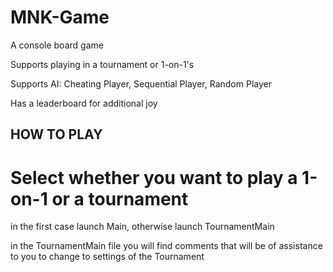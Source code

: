 # MNK-Game
A console board game

Supports playing in a tournament or 1-on-1's

Supports AI: Cheating Player, Sequential Player, Random Player 

Has a leaderboard for additional joy

## HOW TO PLAY
# Select whether you want to play a 1-on-1 or a tournament
in the first case launch Main, otherwise launch TournamentMain


in the TournamentMain file you will find comments that will be of assistance to you to change to settings of the Tournament 
